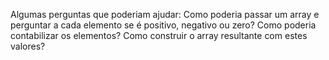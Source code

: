 Algumas perguntas que poderiam ajudar: Como poderia passar um array e perguntar a cada elemento se é positivo, negativo ou zero? Como poderia contabilizar os elementos? Como construir o array resultante com estes valores?